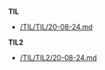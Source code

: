 **TIL**
* [/TIL/TIL/20-08-24.md](/TIL/TIL/20-08-24.md)

**TIL2**
* [/TIL/TIL2/20-08-24.md](/TIL/TIL2/20-08-24.md)
